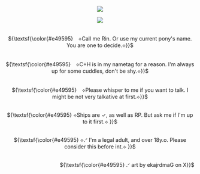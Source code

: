 <p align="center">
<img src=https://github.com/user-attachments/assets/a89f81d1-b616-4fb0-b3e9-36eb48459d32>
</p>

<p align="center">
<img src="https://readme-typing-svg.demolab.com?font=Zen+Old+Mincho&duration=5000&pause=3000&color=521818&center=true&width=439&lines=✞+𝓣𝓞+𝓗𝓔𝓛𝓛+𝓐𝓝𝓓+𝓑𝓐𝓒𝓚+✞"./>
</p>

<p align="center">
     <br> ${\textsf{\color{#e49595}　⟡Call me Rin. Or use my current pony's name. You are one to decide.⟡}}$ 
 <br>
  </p>
  <p align="center">
     <br> ${\textsf{\color{#e49595}　⟡C+H is in my nametag for a reason. I'm always up for some cuddles, don't be shy.⟡}}$ 
 <br>
  </p>
  <p align="center">
     <br> ${\textsf{\color{#e49595}　⟡Please whisper to me if you want to talk. I might be not very talkative at first.⟡}}$ 
 <br>
  </p>
    <p align="center">
     <br> ${\textsf{\color{#e49595}  ⟡Ships are ✓, as well as RP. But ask me if I'm up to it first.⟡ }}$ 
 <br>
  </p>

 
 <p align="center">
     <br> ${\textsf{\color{#e49595}  ⟡.ᐟ I'm a legal adult, and over 18y.o. Please consider this before int.⟡ }}$ 
 <br>
  </p>

 <p align="right">
     <br> ${\textsf{\color{#e49595}  .ᐟ art by ekajrdmaG on X}}$ 
 <br>
  </p>

